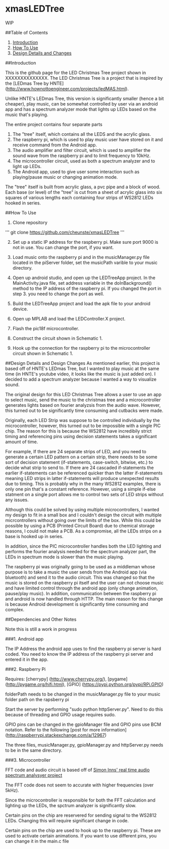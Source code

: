 # xmasLEDTree

WIP

##Table of Contents

1. [Introduction](##introduction)
2. [How To Use](##how-to-use)
3. [Design Details and Changes](##design-details-and-changes)

##Introduction

This is the github page for the LED Christmas Tree project shown in XXXXXXXXXXXXXX. The LED Christmas Tree is a project that is inspired by the [LEDmas Tree by HNTE] (http://www.hownottoengineer.com/projects/ledMAS.html).

Unlike HNTE's  LEDmas Tree, this version is significantly smaller (hence a bit cheaper), play music, can be somewhat controlled by user via an android app and has a spectrum analyzer mode that lights up LEDs based on the music that's playing.

The entire project contains four separate parts

1. The "tree" itself, which contains all the LEDS and the acrylic glass.
2. The raspberry pi, which is used to play music user have stored on it and receive command from the Android app.
3. The audio amplifier and filter circuit, which is used to amplifier the sound wave from the raspberry pi and to limit frequency to 10kHz.
4. The microcontroller circuit, used as both a spectrum analyzer and to light up LEDs.
5. The Android app, used to give user some interaction such as playing/pause music or changing animation mode.

The "tree" itself is built from acrylic glass, a pvc pipe and a block of wood. Each base (or level) of the "tree" is cut from a sheet of acrylic glass into six squares of various lengths each containing four strips of WS2812 LEDs hooked in series.

##How To Use

1. Clone repository 
    
'''
git clone https://github.com/cheunste/xmasLEDTree
'''

2. Set up a static IP address for the raspberry pi. Make sure port 9000 is not in use. You can change the port, if you want.
3. Load music onto the raspberry pi and in the musicManager.py file located in the piServer folder, set the musicPath varible to your music directory.
4. Open up android studio, and open up the LEDTreeApp project. In the MainActivity.java file, set address variable in the doInBackground() method to the IP address of the raspberry pi. If you changed the port in step 3. you need to change the port as well.
5. Build the LEDTreeApp project and load the apk file to your android device.

6. Open up MPLAB and load the LEDController.X project.
7. Flash the pic18f microcontroller.
8. Construct the circuit shown in Schematic 1.
9. Hook up the connection for the raspberry pi to the microcontroller circuit shown in Schematic 1.

##Design Details and Design Changes
As mentioned earlier, this project is based off of HNTE's LEDmas Tree, but I wanted to play music at the same time (in HNTE's youtube video, it looks like the music is just added on). I decided to add a spectrum analyzer because I wanted a way to visualize sound. 

The original design for this LED Christmas Tree allows a user to use an app to select music, send the music to the christmas tree and a microcontroller generates lights based on fourier analyzsis from the audio wave. However, this turned out to be significantly time consuming and cutbacks were made.

Originally, each LED Strip was suppose to be controlled individually by the microcontroller, however, this turned out to be impossible with a single PIC chip. The reason for this is because the WS2812 have incredibily strict timing and referencing pins using decision statements takes a significant amount of time. 

For example, If there are 24 separate strips of LED, and you need to generate a certain LED pattern on a certain strip, there needs to be some sort of decision statement (if-statements, case-switch, bitwise, etc.) to decide what strip to send to. If there are 24 cascaded if-statements the earlier if-statements can be referenced quicker than the latter if-statements meaning LED strips in latter if-statements will produce unexpected results due to timing. This is probably why in the many WS2812 examples, there is only one pin that's a constant reference. However, using a simple if-else statment on a single port allows me to control two sets of LED strips without any issues.

Although this could be solved by using multiple microcontrollers, I wanted my design to fit in a small box and I couldn't design the circuit with multiple micrcontrollers without going over the limits of the box. While this could be possible by using a PCB (Printed Circuit Board) due to chemical storage reasons, I could not make a PCB. As a compromise, all the LEDs strips on a base is hooked up in series. 

In addition, since the PIC microcontroller handles both the LED lighting and performs the fourier analysis needed for the spectrum analyzer part, the LEDs in spectrum mode is slower than the music playing.

The raspberry pi was originally going to be used as a middleman whose purpose is to take a music the user sends from the Android app (via bluetooth) and send it to the audio circuit. This was changed so that the music is stored on the raspberry pi itself and the user can not choose music and have limited control through the android app (only change animation, pause/play music). In addition, communication between the raspberry pi and android is now handled through HTTP. The main reason for this change is because Android development is significantly time consuming and complex.

##Dependencies and Other Notes

Note this is still a work in progress

###1. Android app

The IP Address the android app uses to find the raspberry pi server is hard coded. You need to know the IP address of the raspberry pi server and entered it in the app.

###2. Raspberry Pi

Requires: [cherrypy] (http://www.cherrypy.org/), [pygame] (http://pygame.org/hifi.html), [GPIO] (https://pypi.python.org/pypi/RPi.GPIO)

folderPath needs to be changed in the musicManager.py file to your music folder path on the rapsberry pi

Start the server by performing "sudo python httpServer.py". Need to do this because of threading and GPIO usage requires sudo.

GPIO pins can be changed in the gpioManager file and GPIO pins use BCM notation. Refer to the following [post for more information] (http://raspberrypi.stackexchange.com/a/12967)

The three files, musicManager.py, gpioManager.py and httpServer.py needs to be in the same directory.

###3. Microcontroller

FFT code and audio circuit is based off of [Simon Inns' real time audio spectrum analysyer project](waitingforfriday.com/index.php/Real-Time_Audio_Spectrum_Analyser)

The FFT code does not seem to accurate with higher frequencies (over 5kHz). 

Since the microcontroller is responsible for both the FFT calculation and lighting up the LEDs, the spctrum analyzer is significantly slow.

Certain pins on the chip are reservered for sending signal to the WS2812 LEDs. Changing this will require significant change in code.

Certain pins on the chip are used to hook up to the raspberry pi. These are used to activate certain animations. If you want to use different pins, you can change it in the main.c file
